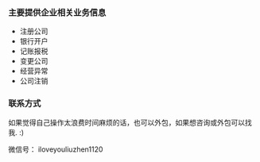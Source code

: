 ### 主要提供企业相关业务信息

* 注册公司
* 银行开户
* 记账报税
* 变更公司
* 经营异常
* 公司注销

### 联系方式

如果觉得自己操作太浪费时间麻烦的话，也可以外包，如果想咨询或外包可以找我. :)

微信号： iloveyouliuzhen1120
